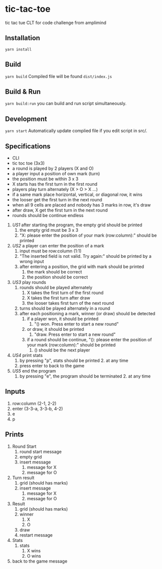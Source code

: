 # tic-tac-toe
tic tac tue CLT for code challenge from amplimind


## Installation
`yarn install`

## Build
`yarn build`
Compiled file will be found `dist/index.js`

## Build & Run
`yarn build:run`
you can build and run script simultaneously.

## Development
`yarn start`
Automatically update complied file if you edit script in src/.

## Specifications
* CLI
* tic toc toe (3x3)
* a round is played by 2 players (X and O)
* a player input a position of own mark (turn)
* the position must be within 3 x 3
* X starts has the first turn in the first round
* players play turn alternately (X > O > X ...)
* if a same mark place horizontal, vertical, or diagonal row, it wins
* the looser get the first turn in the next round
* when all 9 cells are placed and nobody has 3 marks in row, it's draw
* after draw, X get the first turn in the next round
* rounds should be continue endless

1. *US1* after starting the program, the empty grid should be printed
	1. the empty grid must be 3 x 3
	2. "X: please enter the position of your mark (row:column):" should be printed
2. *US2* a player can enter the position of a mark
	1. input must be row:column (1:1)
	2. "The inserted field is not valid. Try again:" should be printed by a wrong input
	3. after entering a position, the grid with mark should be printed
		1. the mark should be correct
		2. the position should be correct
3. *US3* play rounds
	1. rounds should be played alternately
		1. X takes the first turn of the first round
		1. X takes the first turn after draw
		2. the looser takes first turn of the next round
	2. turns should be played alternately in a round
	3. after each positioning a mark, winner (or draw) should be detected
		1. if a player won, it should be printed
			1. "() won. Press enter to start a new round"
		2. or draw, it should be printed
			1. "draw. Press enter to start a new round"
		3. if a round should be continue, "(): please enter the position of your mark (row:column):" should be printed
			1. () should be the next player
4. *US4* print stats
	1. by pressing "p", stats should be printed
		2. at any time
	2. press enter to back to the game
4. *US5* end the program
	1. by pressing "e", the program should be terminated
		2. at any time


## Inputs
1. row:column (2-1, 2-2)
2. enter (3-3-a, 3-3-b, 4-2)
3. e
4. p

## Prints
1. Round Start
	1. round start message
	2. empty grid
	3. insert message
		1. message for X
		2. message for O
2. Turn result
	1. grid (should has marks)
	3. insert message
		1. message for X
		2. message for O
3. Result
	1. grid (should has marks)
	2. winner
		1. X
		2. O
	3. draw
	4. restart message
4. Stats
	1. stats
		1. X wins
		2. O wins
  2. back to the game message
